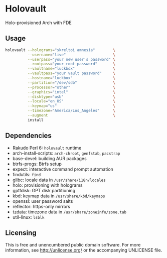 Holovault
=========

Holo-provisioned Arch with FDE


Usage
-----

```bash
holovault --holograms="skreltoi amnesia"        \
          --username="live"                     \
          --userpass="your new user's password" \
          --rootpass="your root password"       \
          --vaultname="luckbox"                 \
          --vaultpass="your vault password"     \
          --hostname="luckbox"                  \
          --partition="/dev/sdb"                \
          --processor="other"                   \
          --graphics="intel"                    \
          --disktype="usb"                      \
          --locale="en_US"                      \
          --keymap="us"                         \
          --timezone="America/Los_Angeles"      \
          --augment                             \
          install
```


Dependencies
------------

- Rakudo Perl 6: `holovault` runtime
- arch-install-scripts: `arch-chroot`, `genfstab`, `pacstrap`
- base-devel: building AUR packages
- btrfs-progs: Btrfs setup
- expect: interactive command prompt automation
- findutils: `find`
- glibc: locale data in `/usr/share/i18n/locales`
- holo: provisioning with holograms
- gptfdisk: GPT disk partitioning
- kbd: keymap data in `/usr/share/kbd/keymaps`
- openssl: user password salts
- reflector: https-only mirrors
- tzdata: timezone data in `/usr/share/zoneinfo/zone.tab`
- util-linux: `lsblk`


Licensing
---------

This is free and unencumbered public domain software. For more
information, see http://unlicense.org/ or the accompanying UNLICENSE file.
